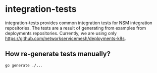 # integration-tests
integration-tests provides common integration tests for NSM integration repositories. 
The tests are a result of generating from examples from deployments repositories. Currently, we are using only https://github.com/networkservicemesh/deployments-k8s.

## How re-generate tests manually?

```
go generate ./...
```